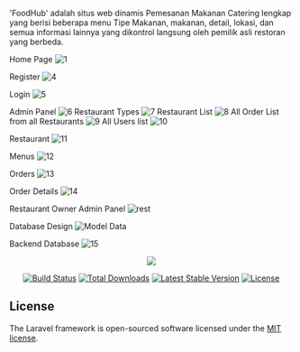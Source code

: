 'FoodHub' adalah situs web dinamis Pemesanan Makanan Catering lengkap yang berisi beberapa menu Tipe Makanan, makanan, detail, lokasi, dan semua informasi lainnya yang dikontrol langsung oleh pemilik asli restoran yang berbeda.


Home Page
![1](https://user-images.githubusercontent.com/15268903/57193549-334ffd80-6f5e-11e9-8beb-5027dd16803d.jpg)

Register
![4](https://user-images.githubusercontent.com/15268903/57193555-3e0a9280-6f5e-11e9-9666-5d551caabaa7.jpg)

Login
![5](https://user-images.githubusercontent.com/15268903/57193557-3ea32900-6f5e-11e9-9565-bdd15f391dc5.jpg)

Admin Panel
![6](https://user-images.githubusercontent.com/15268903/57193558-3fd45600-6f5e-11e9-89a9-ef75d03feee9.jpg)
Restaurant Types
![7](https://user-images.githubusercontent.com/15268903/57193560-41058300-6f5e-11e9-8f98-9a2a626a32e5.jpg)
Restaurant List
![8](https://user-images.githubusercontent.com/15268903/57193561-419e1980-6f5e-11e9-935c-1fec6086c600.jpg)
All Order List from all Restaurants
![9](https://user-images.githubusercontent.com/15268903/57193562-4236b000-6f5e-11e9-9df0-fcf4d1fee36c.jpg)
All Users list
![10](https://user-images.githubusercontent.com/15268903/57193563-4367dd00-6f5e-11e9-850a-421e25b0d00d.jpg)

Restaurant
![11](https://user-images.githubusercontent.com/15268903/57193564-44990a00-6f5e-11e9-9553-c438b16d6848.jpg)

Menus
![12](https://user-images.githubusercontent.com/15268903/57193565-4531a080-6f5e-11e9-9187-55e98a1d3f8c.jpg)

Orders
![13](https://user-images.githubusercontent.com/15268903/57193566-45ca3700-6f5e-11e9-943d-7d5145d3a957.jpg)

Order Details
![14](https://user-images.githubusercontent.com/15268903/57193567-46fb6400-6f5e-11e9-9dda-05117ac0dde1.jpg)

Restaurant Owner Admin Panel
![rest](https://user-images.githubusercontent.com/15268903/57193574-4d89db80-6f5e-11e9-93c9-b4f1b741637a.jpg)

Database Design
![Model Data](https://user-images.githubusercontent.com/15268903/57193571-4a8eeb00-6f5e-11e9-8747-6e74bc3ff50f.jpg)

Backend Database
![15](https://user-images.githubusercontent.com/15268903/57193568-482c9100-6f5e-11e9-84bb-3e9075bc30fe.jpg)




<p align="center"><img src="https://laravel.com/assets/img/components/logo-laravel.svg"></p>

<p align="center">
<a href="https://travis-ci.org/laravel/framework"><img src="https://travis-ci.org/laravel/framework.svg" alt="Build Status"></a>
<a href="https://packagist.org/packages/laravel/framework"><img src="https://poser.pugx.org/laravel/framework/d/total.svg" alt="Total Downloads"></a>
<a href="https://packagist.org/packages/laravel/framework"><img src="https://poser.pugx.org/laravel/framework/v/stable.svg" alt="Latest Stable Version"></a>
<a href="https://packagist.org/packages/laravel/framework"><img src="https://poser.pugx.org/laravel/framework/license.svg" alt="License"></a>
</p>

## License

The Laravel framework is open-sourced software licensed under the [MIT license](https://opensource.org/licenses/MIT).
